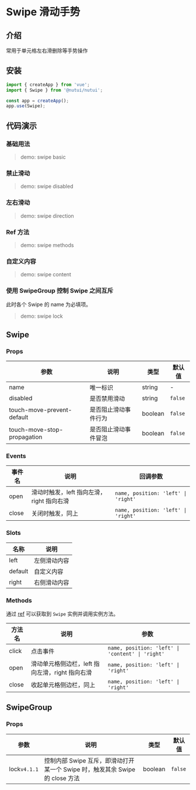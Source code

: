 # Swipe 滑动手势

## 介绍

常用于单元格左右滑删除等手势操作

## 安装

```js
import { createApp } from 'vue';
import { Swipe } from '@nutui/nutui';

const app = createApp();
app.use(Swipe);
```

## 代码演示

### 基础用法

> demo: swipe basic

### 禁止滑动

> demo: swipe disabled

### 左右滑动

> demo: swipe direction

### Ref 方法

> demo: swipe methods

### 自定义内容

> demo: swipe content

### 使用 SwipeGroup 控制 Swipe 之间互斥

此时各个 Swipe 的 name 为必填项。

> demo: swipe lock

## Swipe

### Props

| 参数 | 说明 | 类型 | 默认值 |
| --- | --- | --- | --- |
| name | 唯一标识 | string | - |
| disabled | 是否禁用滑动 | string | `false` |
| touch-move-prevent-default | 是否阻止滑动事件行为 | boolean | `false` |
| touch-move-stop-propagation | 是否阻止滑动事件冒泡 | boolean | `false` |

### Events

| 事件名 | 说明 | 回调参数 |
| --- | --- | --- |
| open | 滑动时触发，left 指向左滑，right 指向右滑 | `name, position: 'left' \| 'right'` |
| close | 关闭时触发，同上 | `name, position: 'left' \| 'right'` |

### Slots

| 名称 | 说明 |
| --- | --- |
| left | 左侧滑动内容 |
| default | 自定义内容 |
| right | 右侧滑动内容 |

### Methods

通过 [ref](https://vuejs.org/guide/essentials/template-refs.html) 可以获取到 `Swipe` 实例并调用实例方法。

| 方法名 | 说明 | 参数 |
| --- | --- | --- |
| click | 点击事件 | `name, position: 'left' \| 'content' \| 'right'` |
| open | 滑动单元格侧边栏，left 指向左滑，right 指向右滑 | `name, position: 'left' \| 'right'` |
| close | 收起单元格侧边栏，同上 | `name, position: 'left' \| 'right'` |

## SwipeGroup

### Props

| 参数 | 说明 | 类型 | 默认值 |
| --- | --- | --- | --- |
| lock`v4.1.1` | 控制内部 Swipe 互斥，即滑动打开某一个 Swipe 时，触发其余 Swipe 的 close 方法 | boolean | `false` |
